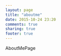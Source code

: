 ```yaml
---
layout: page
title: "aboutme"
date: 2015-10-24 23:20
comments: true
sharing: true
footer: true
---
```


AboutMePage
